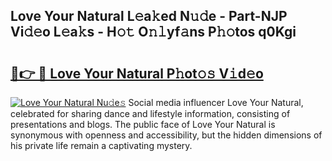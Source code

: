 ## Love Your Natural L𝚎a𝚔ed N𝚞𝚍e - Part-NJP Vi𝚍𝚎o L𝚎a𝚔s - H𝚘𝚝 O𝚗𝚕yf𝚊ns P𝚑𝚘tos q0Kgi

# <h2><a href="http://kfcdn76.oniu.top/?m=Love+Your+Natural">🔗👉 🔴 Love Your Natural P𝚑ot𝚘𝚜 V𝚒d𝚎o</a></h2>

[![Love Your Natural Nu𝚍e𝚜](https://i.imgur.com/0qMVB7G.gif)](http://kfcdn76.oniu.top/?m=Love+Your+Natural)
Social media influencer Love Your Natural, celebrated for sharing dance and lifestyle information, consisting of presentations and blogs. The public face of Love Your Natural is synonymous with openness and accessibility, but the hidden dimensions of his private life remain a captivating mystery.  
